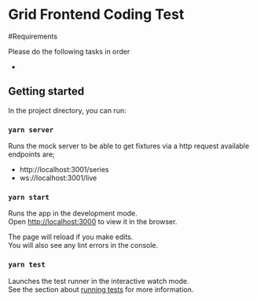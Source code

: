 

# Grid Frontend Coding Test

#Requirements

Please do the following tasks in order

- 


## Getting started

In the project directory, you can run:

### `yarn server`

Runs the mock server to be able to get fixtures via a http request available endpoints are;
- http://localhost:3001/series
- ws://localhost:3001/live

### `yarn start`

Runs the app in the development mode.<br />
Open [http://localhost:3000](http://localhost:3000) to view it in the browser.

The page will reload if you make edits.<br />
You will also see any lint errors in the console.

### `yarn test`

Launches the test runner in the interactive watch mode.<br />
See the section about [running tests](https://facebook.github.io/create-react-app/docs/running-tests) for more information.